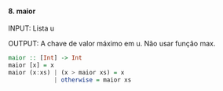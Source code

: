 #### 8. maior

INPUT: Lista u

OUTPUT: A chave de valor máximo em u. Não usar
função max.

```hs
maior :: [Int] -> Int
maior [x] = x
maior (x:xs) | (x > maior xs) = x
             | otherwise = maior xs
```
